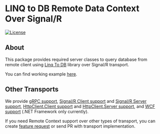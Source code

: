 # LINQ to DB Remote Data Context Over Signal/R<!-- omit in toc -->

[![License](https://img.shields.io/github/license/linq2db/linq2db)](MIT-LICENSE.txt)

## About

This package provides required server classes to query database from remote client using [Linq To DB](https://github.com/linq2db/linq2db) library over Signal/R transport.

You can find working example [here](https://github.com/linq2db/linq2db/tree/master/Examples\Remote\SignalR).

## Other Transports

We provide
[gRPC support](https://www.nuget.org/packages/linq2db.Remote.gRPC),
[Signal/R Client support](https://www.nuget.org/packages/linq2db.Remote.SignalR.Client) and
[Signal/R Server support](https://www.nuget.org/packages/linq2db.Remote.SignalR.Server),
[HttpClient.Client support](https://www.nuget.org/packages/linq2db.Remote.HttpClient.Client) and
[HttpClient.Server support](https://www.nuget.org/packages/linq2db.Remote.HttpClient.Server),
and [WCF support](https://www.nuget.org/packages/linq2db.Remote.Wcf) (.NET Framework only currently).

If you need Remote Context support over other types of transport, you can create [feature request](https://github.com/linq2db/linq2db/issues/new) or send PR with transport implementation.
